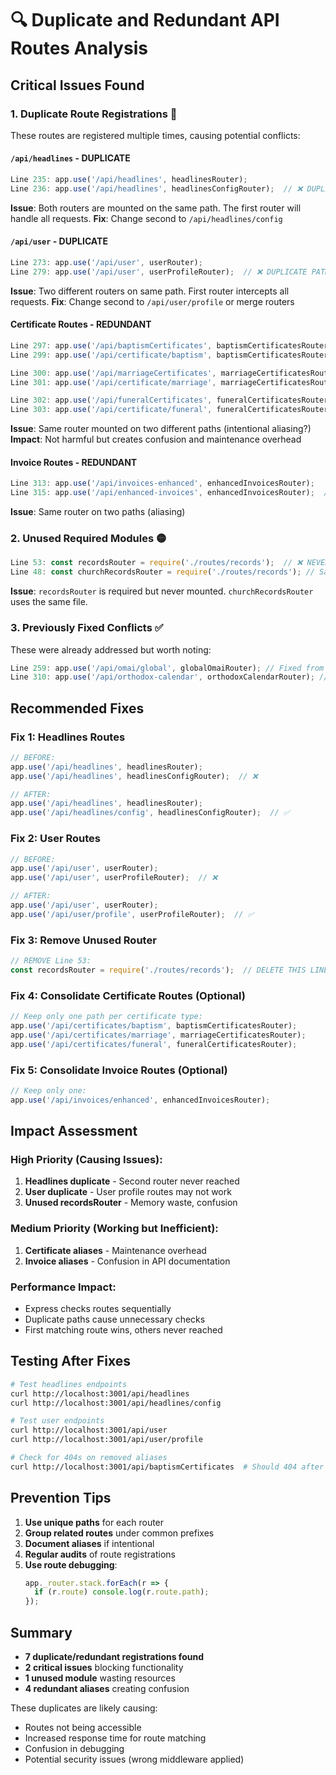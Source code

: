 # 🔍 Duplicate and Redundant API Routes Analysis

## Critical Issues Found

### 1. **Duplicate Route Registrations** 🔴
These routes are registered multiple times, causing potential conflicts:

#### `/api/headlines` - DUPLICATE
```javascript
Line 235: app.use('/api/headlines', headlinesRouter);
Line 236: app.use('/api/headlines', headlinesConfigRouter);  // ❌ DUPLICATE PATH
```
**Issue**: Both routers are mounted on the same path. The first router will handle all requests.
**Fix**: Change second to `/api/headlines/config`

#### `/api/user` - DUPLICATE
```javascript
Line 273: app.use('/api/user', userRouter);
Line 279: app.use('/api/user', userProfileRouter);  // ❌ DUPLICATE PATH
```
**Issue**: Two different routers on same path. First router intercepts all requests.
**Fix**: Change second to `/api/user/profile` or merge routers

#### Certificate Routes - REDUNDANT
```javascript
Line 297: app.use('/api/baptismCertificates', baptismCertificatesRouter);
Line 299: app.use('/api/certificate/baptism', baptismCertificatesRouter);  // Same router

Line 300: app.use('/api/marriageCertificates', marriageCertificatesRouter);
Line 301: app.use('/api/certificate/marriage', marriageCertificatesRouter);  // Same router

Line 302: app.use('/api/funeralCertificates', funeralCertificatesRouter);
Line 303: app.use('/api/certificate/funeral', funeralCertificatesRouter);  // Same router
```
**Issue**: Same router mounted on two different paths (intentional aliasing?)
**Impact**: Not harmful but creates confusion and maintenance overhead

#### Invoice Routes - REDUNDANT
```javascript
Line 313: app.use('/api/invoices-enhanced', enhancedInvoicesRouter);
Line 315: app.use('/api/enhanced-invoices', enhancedInvoicesRouter);  // Same router
```
**Issue**: Same router on two paths (aliasing)

### 2. **Unused Required Modules** 🟡
```javascript
Line 53: const recordsRouter = require('./routes/records');  // ❌ NEVER USED
Line 48: const churchRecordsRouter = require('./routes/records'); // Same file!
```
**Issue**: `recordsRouter` is required but never mounted. `churchRecordsRouter` uses the same file.

### 3. **Previously Fixed Conflicts** ✅
These were already addressed but worth noting:
```javascript
Line 259: app.use('/api/omai/global', globalOmaiRouter); // Fixed from /api/omai
Line 310: app.use('/api/orthodox-calendar', orthodoxCalendarRouter); // Fixed from /api/calendar
```

## Recommended Fixes

### Fix 1: Headlines Routes
```javascript
// BEFORE:
app.use('/api/headlines', headlinesRouter);
app.use('/api/headlines', headlinesConfigRouter);  // ❌

// AFTER:
app.use('/api/headlines', headlinesRouter);
app.use('/api/headlines/config', headlinesConfigRouter);  // ✅
```

### Fix 2: User Routes
```javascript
// BEFORE:
app.use('/api/user', userRouter);
app.use('/api/user', userProfileRouter);  // ❌

// AFTER:
app.use('/api/user', userRouter);
app.use('/api/user/profile', userProfileRouter);  // ✅
```

### Fix 3: Remove Unused Router
```javascript
// REMOVE Line 53:
const recordsRouter = require('./routes/records');  // DELETE THIS LINE
```

### Fix 4: Consolidate Certificate Routes (Optional)
```javascript
// Keep only one path per certificate type:
app.use('/api/certificates/baptism', baptismCertificatesRouter);
app.use('/api/certificates/marriage', marriageCertificatesRouter);
app.use('/api/certificates/funeral', funeralCertificatesRouter);
```

### Fix 5: Consolidate Invoice Routes (Optional)
```javascript
// Keep only one:
app.use('/api/invoices/enhanced', enhancedInvoicesRouter);
```

## Impact Assessment

### High Priority (Causing Issues):
1. **Headlines duplicate** - Second router never reached
2. **User duplicate** - User profile routes may not work
3. **Unused recordsRouter** - Memory waste, confusion

### Medium Priority (Working but Inefficient):
1. **Certificate aliases** - Maintenance overhead
2. **Invoice aliases** - Confusion in API documentation

### Performance Impact:
- Express checks routes sequentially
- Duplicate paths cause unnecessary checks
- First matching route wins, others never reached

## Testing After Fixes

```bash
# Test headlines endpoints
curl http://localhost:3001/api/headlines
curl http://localhost:3001/api/headlines/config

# Test user endpoints  
curl http://localhost:3001/api/user
curl http://localhost:3001/api/user/profile

# Check for 404s on removed aliases
curl http://localhost:3001/api/baptismCertificates  # Should 404 after cleanup
```

## Prevention Tips

1. **Use unique paths** for each router
2. **Group related routes** under common prefixes
3. **Document aliases** if intentional
4. **Regular audits** of route registrations
5. **Use route debugging**:
   ```javascript
   app._router.stack.forEach(r => {
     if (r.route) console.log(r.route.path);
   });
   ```

## Summary

- **7 duplicate/redundant registrations found**
- **2 critical issues** blocking functionality
- **1 unused module** wasting resources
- **4 redundant aliases** creating confusion

These duplicates are likely causing:
- Routes not being accessible
- Increased response time for route matching
- Confusion in debugging
- Potential security issues (wrong middleware applied)
